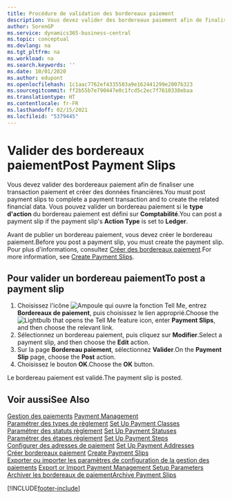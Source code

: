 ```yaml
---
title: Procédure de validation des bordereaux paiement
description: Vous devez valider des bordereaux paiement afin de finaliser une transaction paiement et créer des données financières. Vous pouvez valider un bordereau paiement si le type d'action du bordereau paiement est défini sur Comptabilité.
author: SorenGP
ms.service: dynamics365-business-central
ms.topic: conceptual
ms.devlang: na
ms.tgt_pltfrm: na
ms.workload: na
ms.search.keywords: ''
ms.date: 10/01/2020
ms.author: edupont
ms.openlocfilehash: 1c1aac7762ef4335503a9e162441299e2007b323
ms.sourcegitcommit: ff2b55b7e790447e0c1fcd5c2ec7f7610338ebaa
ms.translationtype: HT
ms.contentlocale: fr-FR
ms.lasthandoff: 02/15/2021
ms.locfileid: "5379445"
---
```

# <a name="post-payment-slips"></a><span data-ttu-id="5b550-104">Valider des bordereaux paiement</span><span class="sxs-lookup"><span data-stu-id="5b550-104">Post Payment Slips</span></span>
<span data-ttu-id="5b550-105">Vous devez valider des bordereaux paiement afin de finaliser une transaction paiement et créer des données financières.</span><span class="sxs-lookup"><span data-stu-id="5b550-105">You must post payment slips to complete a payment transaction and to create the related financial data.</span></span> <span data-ttu-id="5b550-106">Vous pouvez valider un bordereau paiement si le **type d'action** du bordereau paiement est défini sur **Comptabilité**.</span><span class="sxs-lookup"><span data-stu-id="5b550-106">You can post a payment slip if the payment slip's **Action Type** is set to **Ledger**.</span></span>  

<span data-ttu-id="5b550-107">Avant de publier un bordereau paiement, vous devez créer le bordereau paiement.</span><span class="sxs-lookup"><span data-stu-id="5b550-107">Before you post a payment slip, you must create the payment slip.</span></span> <span data-ttu-id="5b550-108">Pour plus d'informations, consultez [Créer des bordereaux paiement](how-to-create-payment-slips.md).</span><span class="sxs-lookup"><span data-stu-id="5b550-108">For more information, see [Create Payment Slips](how-to-create-payment-slips.md).</span></span>  

## <a name="to-post-a-payment-slip"></a><span data-ttu-id="5b550-109">Pour valider un bordereau paiement</span><span class="sxs-lookup"><span data-stu-id="5b550-109">To post a payment slip</span></span>  

1.  <span data-ttu-id="5b550-110">Choisissez l'icône ![Ampoule qui ouvre la fonction Tell Me](../../media/ui-search/search_small.png "Dites-moi ce que vous voulez faire"), entrez **Bordereaux de paiement**, puis choisissez le lien approprié.</span><span class="sxs-lookup"><span data-stu-id="5b550-110">Choose the ![Lightbulb that opens the Tell Me feature](../../media/ui-search/search_small.png "Tell me what you want to do") icon, enter **Payment Slips**, and then choose the relevant link.</span></span>  
2.  <span data-ttu-id="5b550-111">Sélectionnez un bordereau paiement, puis cliquez sur **Modifier**.</span><span class="sxs-lookup"><span data-stu-id="5b550-111">Select a payment slip, and then choose the **Edit** action.</span></span>  
3.  <span data-ttu-id="5b550-112">Sur la page **Bordereau paiement**, sélectionnez **Valider**.</span><span class="sxs-lookup"><span data-stu-id="5b550-112">On the **Payment Slip** page, choose the **Post** action.</span></span>  
4.  <span data-ttu-id="5b550-113">Choisissez le bouton **OK**.</span><span class="sxs-lookup"><span data-stu-id="5b550-113">Choose the **OK** button.</span></span>  

<span data-ttu-id="5b550-114">Le bordereau paiement est validé.</span><span class="sxs-lookup"><span data-stu-id="5b550-114">The payment slip is posted.</span></span>  

## <a name="see-also"></a><span data-ttu-id="5b550-115">Voir aussi</span><span class="sxs-lookup"><span data-stu-id="5b550-115">See Also</span></span>  
 <span data-ttu-id="5b550-116">[Gestion des paiements](payment-management.md) </span><span class="sxs-lookup"><span data-stu-id="5b550-116">[Payment Management](payment-management.md) </span></span>  
 <span data-ttu-id="5b550-117">[Paramétrer des types de règlement](how-to-set-up-payment-classes.md) </span><span class="sxs-lookup"><span data-stu-id="5b550-117">[Set Up Payment Classes](how-to-set-up-payment-classes.md) </span></span>  
 <span data-ttu-id="5b550-118">[Paramétrer des statuts règlement](how-to-set-up-payment-statuses.md) </span><span class="sxs-lookup"><span data-stu-id="5b550-118">[Set Up Payment Statuses](how-to-set-up-payment-statuses.md) </span></span>  
 <span data-ttu-id="5b550-119">[Paramétrer des étapes règlement](how-to-set-up-payment-steps.md) </span><span class="sxs-lookup"><span data-stu-id="5b550-119">[Set Up Payment Steps](how-to-set-up-payment-steps.md) </span></span>  
 <span data-ttu-id="5b550-120">[Configurer des adresses de paiement](how-to-set-up-payment-addresses.md) </span><span class="sxs-lookup"><span data-stu-id="5b550-120">[Set Up Payment Addresses](how-to-set-up-payment-addresses.md) </span></span>  
 <span data-ttu-id="5b550-121">[Créer bordereaux paiement](how-to-create-payment-slips.md) </span><span class="sxs-lookup"><span data-stu-id="5b550-121">[Create Payment Slips](how-to-create-payment-slips.md) </span></span>  
 <span data-ttu-id="5b550-122">[Exporter ou importer les paramètres de configuration de la gestion des paiements](how-to-export-or-import-payment-management-setup-parameters.md) </span><span class="sxs-lookup"><span data-stu-id="5b550-122">[Export or Import Payment Management Setup Parameters](how-to-export-or-import-payment-management-setup-parameters.md) </span></span>  
 [<span data-ttu-id="5b550-123">Archiver les bordereaux de paiement</span><span class="sxs-lookup"><span data-stu-id="5b550-123">Archive Payment Slips</span></span>](how-to-archive-payment-slips.md)


[!INCLUDE[footer-include](../../includes/footer-banner.md)]